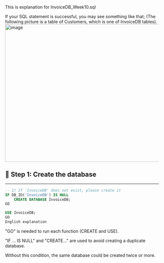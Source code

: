 This is explanation for InvoiceDB_Week10.sql

If your SQL statement is successful, you may see something like that;
(The following picture is a table of Customers, which is one of InvoiceDB tables).
<img width="758" height="451" alt="image" src="https://github.com/user-attachments/assets/7d86606c-2d92-467b-874f-5a2cae56306b" />

## 🧩 Step 1: Create the database
-------------------------------------------------------------------------

```sql
-- 1) If 'InvoiceDB' does not exist, please create it
IF DB_ID('InvoiceDB') IS NULL
    CREATE DATABASE InvoiceDB;
GO

USE InvoiceDB;
GO
English explanation
```
"GO" is needed to run each function (CREATE and USE).

"IF ... IS NULL" and "CREATE..." are used to avoid creating a duplicate database.

Without this condition, the same database could be created twice or more.
